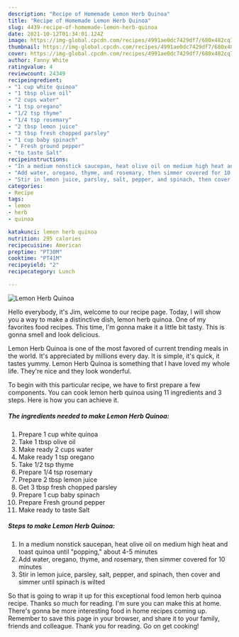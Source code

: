 ```yaml
---
description: "Recipe of Homemade Lemon Herb Quinoa"
title: "Recipe of Homemade Lemon Herb Quinoa"
slug: 4439-recipe-of-homemade-lemon-herb-quinoa
date: 2021-10-12T01:34:01.124Z
image: https://img-global.cpcdn.com/recipes/4991ae0dc7429df7/680x482cq70/lemon-herb-quinoa-recipe-main-photo.jpg
thumbnail: https://img-global.cpcdn.com/recipes/4991ae0dc7429df7/680x482cq70/lemon-herb-quinoa-recipe-main-photo.jpg
cover: https://img-global.cpcdn.com/recipes/4991ae0dc7429df7/680x482cq70/lemon-herb-quinoa-recipe-main-photo.jpg
author: Fanny White
ratingvalue: 4
reviewcount: 24349
recipeingredient:
- "1 cup white quinoa"
- "1 tbsp olive oil"
- "2 cups water"
- "1 tsp oregano"
- "1/2 tsp thyme"
- "1/4 tsp rosemary"
- "2 tbsp lemon juice"
- "3 tbsp fresh chopped parsley"
- "1 cup baby spinach"
- " Fresh ground pepper"
- "to taste Salt"
recipeinstructions:
- "In a medium nonstick saucepan, heat olive oil on medium high heat and toast quinoa until &#34;popping,&#34; about 4-5 minutes"
- "Add water, oregano, thyme, and rosemary, then simmer covered for 10 minutes"
- "Stir in lemon juice, parsley, salt, pepper, and spinach, then cover and simmer until spinach is wilted"
categories:
- Recipe
tags:
- lemon
- herb
- quinoa

katakunci: lemon herb quinoa 
nutrition: 295 calories
recipecuisine: American
preptime: "PT30M"
cooktime: "PT41M"
recipeyield: "2"
recipecategory: Lunch

---
```



![Lemon Herb Quinoa](https://img-global.cpcdn.com/recipes/4991ae0dc7429df7/680x482cq70/lemon-herb-quinoa-recipe-main-photo.jpg)

Hello everybody, it's Jim, welcome to our recipe page. Today, I will show you a way to make a distinctive dish, lemon herb quinoa. One of my favorites food recipes. This time, I'm gonna make it a little bit tasty. This is gonna smell and look delicious.



Lemon Herb Quinoa is one of the most favored of current trending meals in the world. It's appreciated by millions every day. It is simple, it's quick, it tastes yummy. Lemon Herb Quinoa is something that I have loved my whole life. They're nice and they look wonderful.


To begin with this particular recipe, we have to first prepare a few components. You can cook lemon herb quinoa using 11 ingredients and 3 steps. Here is how you can achieve it.

<!--inarticleads1-->

##### The ingredients needed to make Lemon Herb Quinoa:

1. Prepare 1 cup white quinoa
1. Take 1 tbsp olive oil
1. Make ready 2 cups water
1. Make ready 1 tsp oregano
1. Take 1/2 tsp thyme
1. Prepare 1/4 tsp rosemary
1. Prepare 2 tbsp lemon juice
1. Get 3 tbsp fresh chopped parsley
1. Prepare 1 cup baby spinach
1. Prepare  Fresh ground pepper
1. Make ready to taste Salt




<!--inarticleads2-->

##### Steps to make Lemon Herb Quinoa:

1. In a medium nonstick saucepan, heat olive oil on medium high heat and toast quinoa until &#34;popping,&#34; about 4-5 minutes
1. Add water, oregano, thyme, and rosemary, then simmer covered for 10 minutes
1. Stir in lemon juice, parsley, salt, pepper, and spinach, then cover and simmer until spinach is wilted




So that is going to wrap it up for this exceptional food lemon herb quinoa recipe. Thanks so much for reading. I'm sure you can make this at home. There's gonna be more interesting food in home recipes coming up. Remember to save this page in your browser, and share it to your family, friends and colleague. Thank you for reading. Go on get cooking!

